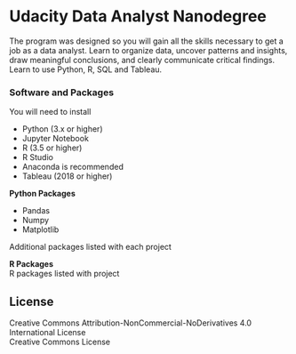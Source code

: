 # Udacity Data Analyst Nanodegree  

The program was designed so you will gain all the skills necessary to get a job as a data analyst.  Learn to organize data, uncover patterns and insights, draw meaningful conclusions, and clearly communicate critical findings. Learn to use Python, R, SQL and Tableau.  

### Software and Packages  
  
You will need to install  
  
- Python (3.x or higher)  
- Jupyter Notebook 
- R (3.5 or higher)
- R Studio  
- Anaconda is recommended  
- Tableau (2018 or higher)
  

**Python Packages**  
- Pandas  
- Numpy  
- Matplotlib

Additional packages listed with each project  
  
  
**R Packages**  
R packages listed with project  
  
  
## License  
Creative Commons Attribution-NonCommercial-NoDerivatives 4.0 International License  
Creative Commons License





